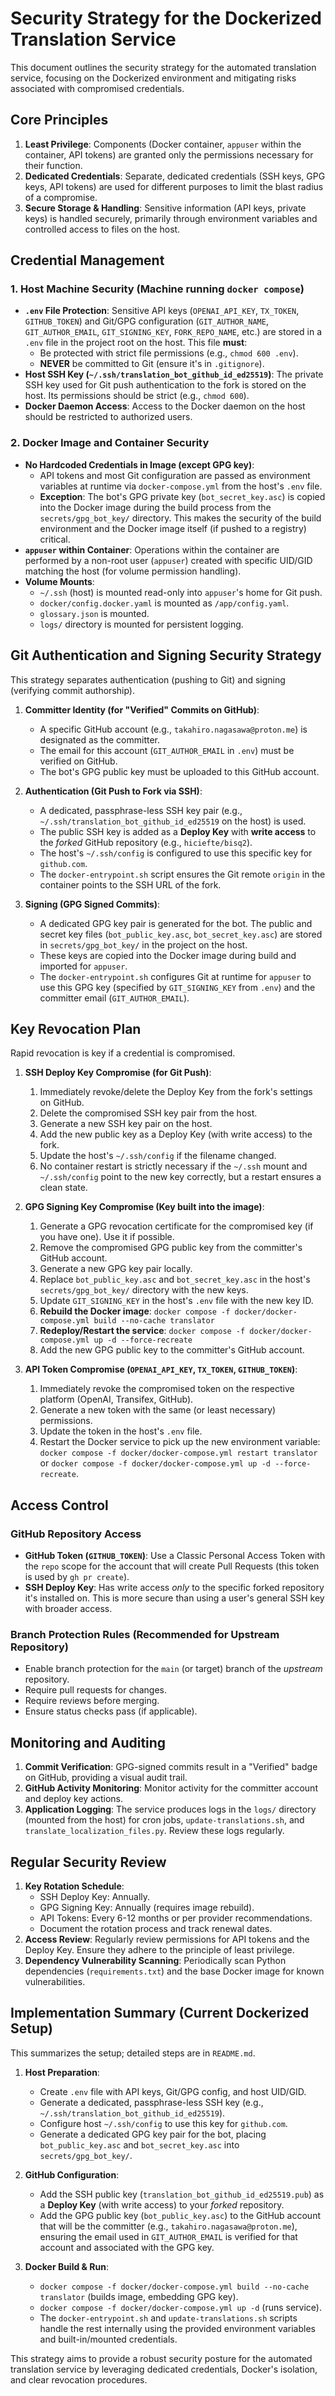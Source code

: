 # Security Strategy for the Dockerized Translation Service

This document outlines the security strategy for the automated translation service, focusing on the Dockerized environment and mitigating risks associated with compromised credentials.

## Core Principles

1.  **Least Privilege**: Components (Docker container, `appuser` within the container, API tokens) are granted only the permissions necessary for their function.
2.  **Dedicated Credentials**: Separate, dedicated credentials (SSH keys, GPG keys, API tokens) are used for different purposes to limit the blast radius of a compromise.
3.  **Secure Storage & Handling**: Sensitive information (API keys, private keys) is handled securely, primarily through environment variables and controlled access to files on the host.

## Credential Management

### 1. Host Machine Security (Machine running `docker compose`)

-   **`.env` File Protection**: Sensitive API keys (`OPENAI_API_KEY`, `TX_TOKEN`, `GITHUB_TOKEN`) and Git/GPG configuration (`GIT_AUTHOR_NAME`, `GIT_AUTHOR_EMAIL`, `GIT_SIGNING_KEY`, `FORK_REPO_NAME`, etc.) are stored in a `.env` file in the project root on the host. This file **must**:
    -   Be protected with strict file permissions (e.g., `chmod 600 .env`).
    -   **NEVER** be committed to Git (ensure it's in `.gitignore`).
-   **Host SSH Key (`~/.ssh/translation_bot_github_id_ed25519`)**: The private SSH key used for Git push authentication to the fork is stored on the host. Its permissions should be strict (e.g., `chmod 600`).
-   **Docker Daemon Access**: Access to the Docker daemon on the host should be restricted to authorized users.

### 2. Docker Image and Container Security

-   **No Hardcoded Credentials in Image (except GPG key)**:
    -   API tokens and most Git configuration are passed as environment variables at runtime via `docker-compose.yml` from the host's `.env` file.
    -   **Exception**: The bot's GPG private key (`bot_secret_key.asc`) is copied into the Docker image during the build process from the `secrets/gpg_bot_key/` directory. This makes the security of the build environment and the Docker image itself (if pushed to a registry) critical.
-   **`appuser` within Container**: Operations within the container are performed by a non-root user (`appuser`) created with specific UID/GID matching the host (for volume permission handling).
-   **Volume Mounts**:
    -   `~/.ssh` (host) is mounted read-only into `appuser`'s home for Git push.
    -   `docker/config.docker.yaml` is mounted as `/app/config.yaml`.
    -   `glossary.json` is mounted.
    -   `logs/` directory is mounted for persistent logging.

## Git Authentication and Signing Security Strategy

This strategy separates authentication (pushing to Git) and signing (verifying commit authorship).

1.  **Committer Identity (for "Verified" Commits on GitHub)**:
    -   A specific GitHub account (e.g., `takahiro.nagasawa@proton.me`) is designated as the committer.
    -   The email for this account (`GIT_AUTHOR_EMAIL` in `.env`) must be verified on GitHub.
    -   The bot's GPG public key must be uploaded to this GitHub account.

2.  **Authentication (Git Push to Fork via SSH)**:
    -   A dedicated, passphrase-less SSH key pair (e.g., `~/.ssh/translation_bot_github_id_ed25519` on the host) is used.
    -   The public SSH key is added as a **Deploy Key** with **write access** to the *forked* GitHub repository (e.g., `hiciefte/bisq2`).
    -   The host's `~/.ssh/config` is configured to use this specific key for `github.com`.
    -   The `docker-entrypoint.sh` script ensures the Git remote `origin` in the container points to the SSH URL of the fork.

3.  **Signing (GPG Signed Commits)**:
    -   A dedicated GPG key pair is generated for the bot. The public and secret key files (`bot_public_key.asc`, `bot_secret_key.asc`) are stored in `secrets/gpg_bot_key/` in the project on the host.
    -   These keys are copied into the Docker image during build and imported for `appuser`.
    -   The `docker-entrypoint.sh` configures Git at runtime for `appuser` to use this GPG key (specified by `GIT_SIGNING_KEY` from `.env`) and the committer email (`GIT_AUTHOR_EMAIL`).

## Key Revocation Plan

Rapid revocation is key if a credential is compromised.

1.  **SSH Deploy Key Compromise (for Git Push)**:
    1.  Immediately revoke/delete the Deploy Key from the fork's settings on GitHub.
    2.  Delete the compromised SSH key pair from the host.
    3.  Generate a new SSH key pair on the host.
    4.  Add the new public key as a Deploy Key (with write access) to the fork.
    5.  Update the host's `~/.ssh/config` if the filename changed.
    6.  No container restart is strictly necessary if the `~/.ssh` mount and `~/.ssh/config` point to the new key correctly, but a restart ensures a clean state.

2.  **GPG Signing Key Compromise (Key built into the image)**:
    1.  Generate a GPG revocation certificate for the compromised key (if you have one). Use it if possible.
    2.  Remove the compromised GPG public key from the committer's GitHub account.
    3.  Generate a new GPG key pair locally.
    4.  Replace `bot_public_key.asc` and `bot_secret_key.asc` in the host's `secrets/gpg_bot_key/` directory with the new keys.
    5.  Update `GIT_SIGNING_KEY` in the host's `.env` file with the new key ID.
    6.  **Rebuild the Docker image**: `docker compose -f docker/docker-compose.yml build --no-cache translator`
    7.  **Redeploy/Restart the service**: `docker compose -f docker/docker-compose.yml up -d --force-recreate`
    8.  Add the new GPG public key to the committer's GitHub account.

3.  **API Token Compromise (`OPENAI_API_KEY`, `TX_TOKEN`, `GITHUB_TOKEN`)**:
    1.  Immediately revoke the compromised token on the respective platform (OpenAI, Transifex, GitHub).
    2.  Generate a new token with the same (or least necessary) permissions.
    3.  Update the token in the host's `.env` file.
    4.  Restart the Docker service to pick up the new environment variable: `docker compose -f docker/docker-compose.yml restart translator` or `docker compose -f docker/docker-compose.yml up -d --force-recreate`.

## Access Control

### GitHub Repository Access
-   **GitHub Token (`GITHUB_TOKEN`)**: Use a Classic Personal Access Token with the `repo` scope for the account that will create Pull Requests (this token is used by `gh pr create`).
-   **SSH Deploy Key**: Has write access *only* to the specific forked repository it's installed on. This is more secure than using a user's general SSH key with broader access.

### Branch Protection Rules (Recommended for Upstream Repository)
-   Enable branch protection for the `main` (or target) branch of the *upstream* repository.
-   Require pull requests for changes.
-   Require reviews before merging.
-   Ensure status checks pass (if applicable).

## Monitoring and Auditing

1.  **Commit Verification**: GPG-signed commits result in a "Verified" badge on GitHub, providing a visual audit trail.
2.  **GitHub Activity Monitoring**: Monitor activity for the committer account and deploy key actions.
3.  **Application Logging**: The service produces logs in the `logs/` directory (mounted from the host) for cron jobs, `update-translations.sh`, and `translate_localization_files.py`. Review these logs regularly.

## Regular Security Review

1.  **Key Rotation Schedule**:
    -   SSH Deploy Key: Annually.
    -   GPG Signing Key: Annually (requires image rebuild).
    -   API Tokens: Every 6-12 months or per provider recommendations.
    -   Document the rotation process and track renewal dates.
2.  **Access Review**: Regularly review permissions for API tokens and the Deploy Key. Ensure they adhere to the principle of least privilege.
3.  **Dependency Vulnerability Scanning**: Periodically scan Python dependencies (`requirements.txt`) and the base Docker image for known vulnerabilities.

## Implementation Summary (Current Dockerized Setup)

This summarizes the setup; detailed steps are in `README.md`.

1.  **Host Preparation**:
    -   Create `.env` file with API keys, Git/GPG config, and host UID/GID.
    -   Generate a dedicated, passphrase-less SSH key (e.g., `~/.ssh/translation_bot_github_id_ed25519`).
    -   Configure host `~/.ssh/config` to use this key for `github.com`.
    -   Generate a dedicated GPG key pair for the bot, placing `bot_public_key.asc` and `bot_secret_key.asc` into `secrets/gpg_bot_key/`.

2.  **GitHub Configuration**:
    -   Add the SSH public key (`translation_bot_github_id_ed25519.pub`) as a **Deploy Key** (with write access) to your *forked* repository.
    -   Add the GPG public key (`bot_public_key.asc`) to the GitHub account that will be the committer (e.g., `takahiro.nagasawa@proton.me`), ensuring the email used in `GIT_AUTHOR_EMAIL` is verified for that account and associated with the GPG key.

3.  **Docker Build & Run**:
    -   `docker compose -f docker/docker-compose.yml build --no-cache translator` (builds image, embedding GPG key).
    -   `docker compose -f docker/docker-compose.yml up -d` (runs service).
    -   The `docker-entrypoint.sh` and `update-translations.sh` scripts handle the rest internally using the provided environment variables and built-in/mounted credentials.

This strategy aims to provide a robust security posture for the automated translation service by leveraging dedicated credentials, Docker's isolation, and clear revocation procedures. 
